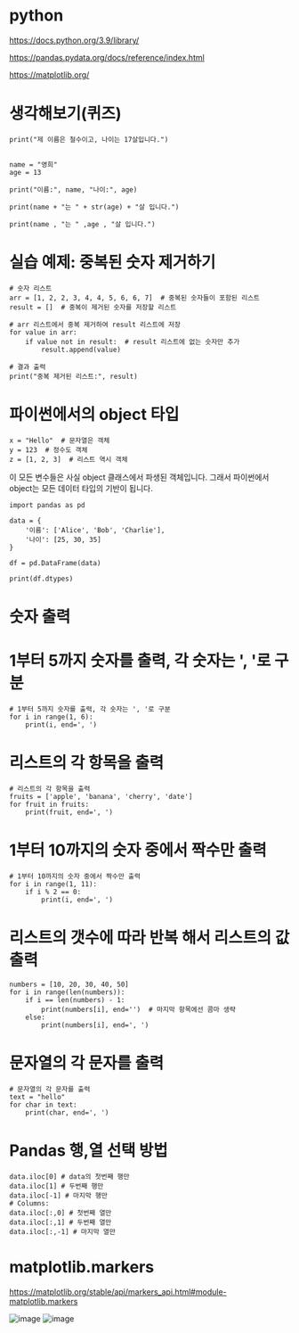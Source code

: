 # python

https://docs.python.org/3.9/library/

https://pandas.pydata.org/docs/reference/index.html

https://matplotlib.org/


# 생각해보기(퀴즈)

	print("제 이름은 철수이고, 나이는 17살입니다.")
	
	
	name = "영희"
	age = 13
	
	print("이름:", name, "나이:", age)
	
	print(name + "는 " + str(age) + "살 입니다.")
	
	print(name , "는 " ,age , "살 입니다.")


# 실습 예제: 중복된 숫자 제거하기

	# 숫자 리스트
	arr = [1, 2, 2, 3, 4, 4, 5, 6, 6, 7]  # 중복된 숫자들이 포함된 리스트
	result = []  # 중복이 제거된 숫자를 저장할 리스트
	
	# arr 리스트에서 중복 제거하여 result 리스트에 저장
	for value in arr:
	    if value not in result:  # result 리스트에 없는 숫자만 추가
	        result.append(value)
	
	# 결과 출력
	print("중복 제거된 리스트:", result)

# 파이썬에서의 object 타입
	x = "Hello"  # 문자열은 객체
	y = 123  # 정수도 객체
	z = [1, 2, 3]  # 리스트 역시 객체

이 모든 변수들은 사실 object 클래스에서 파생된 객체입니다. 그래서 파이썬에서 object는 모든 데이터 타입의 기반이 됩니다.

	import pandas as pd
	
	data = {
	    '이름': ['Alice', 'Bob', 'Charlie'],
	    '나이': [25, 30, 35]
	}
	
	df = pd.DataFrame(data)
	
	print(df.dtypes)


# 숫자 출력

# 1부터 5까지 숫자를 출력, 각 숫자는 ', '로 구분
	# 1부터 5까지 숫자를 출력, 각 숫자는 ', '로 구분
	for i in range(1, 6):
	    print(i, end=', ')
# 리스트의 각 항목을 출력
	# 리스트의 각 항목을 출력
	fruits = ['apple', 'banana', 'cherry', 'date']
	for fruit in fruits:
	    print(fruit, end=', ')
# 1부터 10까지의 숫자 중에서 짝수만 출력
	# 1부터 10까지의 숫자 중에서 짝수만 출력
	for i in range(1, 11):
	    if i % 2 == 0:
	        print(i, end=', ')
# 리스트의 갯수에 따라 반복 해서 리스트의 값 출력
	numbers = [10, 20, 30, 40, 50]
	for i in range(len(numbers)):
	    if i == len(numbers) - 1:
	        print(numbers[i], end='')  # 마지막 항목에선 콤마 생략
	    else:
	        print(numbers[i], end=', ')
# 문자열의 각 문자를 출력
	# 문자열의 각 문자를 출력
	text = "hello"
	for char in text:
	    print(char, end=', ')


# Pandas 행,열 선택 방법
	data.iloc[0] # data의 첫번째 행만
	data.iloc[1] # 두번째 행만
	data.iloc[-1] # 마지막 행만
	# Columns:
	data.iloc[:,0] # 첫번째 열만
	data.iloc[:,1] # 두번째 열만
	data.iloc[:,-1] # 마지막 열만

 
# matplotlib.markers
https://matplotlib.org/stable/api/markers_api.html#module-matplotlib.markers

![image](https://github.com/user-attachments/assets/6a400a6f-32ae-40d1-8490-86c75cd5c35b)
![image](https://github.com/user-attachments/assets/8df3025e-49b8-4876-b996-b76a6f155f01)


